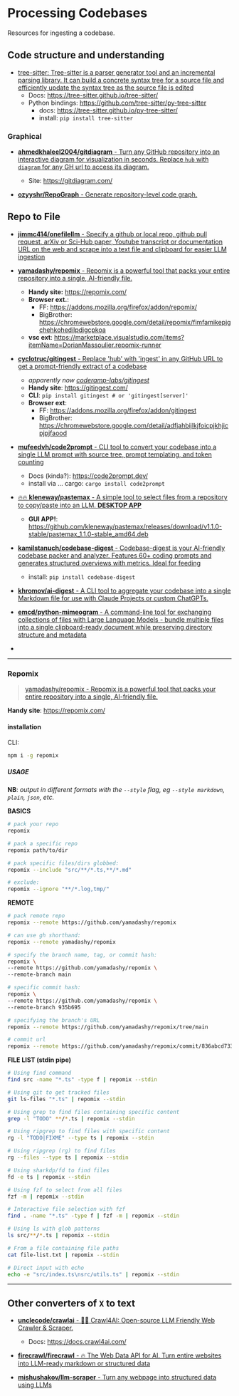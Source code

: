 # Processing Codebases

Resources for ingesting a codebase.

## Code structure and understanding

- [tree-sitter: Tree-sitter is a parser generator tool and an incremental parsing library. It can build a concrete syntax tree for a source file and efficiently update the syntax tree as the source file is edited](https://github.com/tree-sitter/tree-sitter)
  - Docs: https://tree-sitter.github.io/tree-sitter/
  - Python bindings: https://github.com/tree-sitter/py-tree-sitter
    - docs: https://tree-sitter.github.io/py-tree-sitter/
    - install: `pip install tree-sitter`

### Graphical

- [**ahmedkhaleel2004/gitdiagram** - Turn any GitHub repository into an interactive diagram for visualization in seconds. Replace `hub` with `diagram` for any GH url to access its diagram.](https://github.com/ahmedkhaleel2004/gitdiagram)
  - Site: https://gitdiagram.com/

- [**ozyyshr/RepoGraph** - Generate repository-level code graph.](https://github.com/ozyyshr/RepoGraph)


## Repo to File

- [**jimmc414/onefilellm** - Specify a github or local repo, github pull request, arXiv or Sci-Hub paper, Youtube transcript or documentation URL on the web and scrape into a text file and clipboard for easier LLM ingestion](https://github.com/jimmc414/onefilellm)

- [**yamadashy/repomix** - Repomix is a powerful tool that packs your entire repository into a single, AI-friendly file.](https://github.com/yamadashy/repomix)
  - **Handy site:** https://repomix.com/
  - **Browser ext.**:
    - FF: https://addons.mozilla.org/firefox/addon/repomix/
    - BigBrother: https://chromewebstore.google.com/detail/repomix/fimfamikepjgchehkohedilpdigcpkoa
  - **vsc ext**: https://marketplace.visualstudio.com/items?itemName=DorianMassoulier.repomix-runner

- [**cyclotruc/gitingest** - Replace 'hub' with 'ingest' in any GitHub URL to get a prompt-friendly extract of a codebase](https://github.com/cyclotruc/gitingest)
  - *apparently now [coderamp-labs/gitingest](https://github.com/coderamp-labs/gitingest)*
  - **Handy site**: https://gitingest.com/
  - **CLI**: `pip install gitingest # or 'gitingest[server]'`
  - **Browser ext**:
    - FF: https://addons.mozilla.org/firefox/addon/gitingest
    - BigBrother: https://chromewebstore.google.com/detail/adfjahbijlkjfoicpjkhjicpjpjfaood

- [**mufeedvh/code2prompt** - CLI tool to convert your codebase into a single LLM prompt with source tree, prompt templating, and token counting](https://github.com/mufeedvh/code2prompt)
  - Docs (kinda?): https://code2prompt.dev/
  - install via ... cargo: `cargo install code2prompt`

- [🔥🔥 **kleneway/pastemax** - A simple tool to select files from a repository to copy/paste into an LLM. **DESKTOP APP**](https://github.com/kleneway/pastemax)
  - **GUI APP!**: https://github.com/kleneway/pastemax/releases/download/v1.1.0-stable/pastemax_1.1.0-stable_amd64.deb


- [**kamilstanuch/codebase-digest** - Codebase-digest is your AI-friendly codebase packer and analyzer. Features 60+ coding prompts and generates structured overviews with metrics. Ideal for feeding](https://github.com/kamilstanuch/codebase-digest)
  - install: `pip install codebase-digest`

- [**khromov/ai-digest** - A CLI tool to aggregate your codebase into a single Markdown file for use with Claude Projects or custom ChatGPTs.](https://github.com/khromov/ai-digest)

- [**emcd/python-mimeogram** - A command-line tool for exchanging collections of files with Large Language Models - bundle multiple files into a single clipboard-ready document while preserving directory structure and metadata](https://github.com/emcd/python-mimeogram)
-

-----


### Repomix
> [yamadashy/repomix - Repomix is a powerful tool that packs your entire repository into a single, AI-friendly file.](https://github.com/yamadashy/repomix)

**Handy site**: https://repomix.com/


#### installation
CLI:
```sh
npm i -g repomix
```


##### USAGE

**NB**: *output in different formats with the `--style` flag, eg `--style markdown`, `plain`, `json`, etc.*


**BASICS**
```sh
# pack your repo
repomix

# pack a specific repo
repomix path/to/dir

# pack specific files/dirs globbed:
repomix --include "src/**/*.ts,**/*.md"

# exclude:
repomix --ignore "**/*.log,tmp/"
```

**REMOTE**
```sh
# pack remote repo
repomix --remote https://github.com/yamadashy/repomix

# can use gh shorthand:
repomix --remote yamadashy/repomix

# specify the branch name, tag, or commit hash:
repomix \
--remote https://github.com/yamadashy/repomix \
--remote-branch main

# specific commit hash:
repomix \
--remote https://github.com/yamadashy/repomix \
--remote-branch 935b695

# specifying the branch's URL
repomix --remote https://github.com/yamadashy/repomix/tree/main

# commit url
repomix --remote https://github.com/yamadashy/repomix/commit/836abcd7335137228ad77feb28655d85712680f1
```

**FILE LIST (stdin pipe)**
```sh
# Using find command
find src -name "*.ts" -type f | repomix --stdin

# Using git to get tracked files
git ls-files "*.ts" | repomix --stdin

# Using grep to find files containing specific content
grep -l "TODO" **/*.ts | repomix --stdin

# Using ripgrep to find files with specific content
rg -l "TODO|FIXME" --type ts | repomix --stdin

# Using ripgrep (rg) to find files
rg --files --type ts | repomix --stdin

# Using sharkdp/fd to find files
fd -e ts | repomix --stdin

# Using fzf to select from all files
fzf -m | repomix --stdin

# Interactive file selection with fzf
find . -name "*.ts" -type f | fzf -m | repomix --stdin

# Using ls with glob patterns
ls src/**/*.ts | repomix --stdin

# From a file containing file paths
cat file-list.txt | repomix --stdin

# Direct input with echo
echo -e "src/index.ts\nsrc/utils.ts" | repomix --stdin
```





----

## Other converters of `X` to text

- [**unclecode/crawlai** - 🚀🤖 Crawl4AI: Open-source LLM Friendly Web Crawler & Scraper.](https://github.com/unclecode/crawl4ai)
  - Docs: https://docs.crawl4ai.com/

- [**firecrawl/firecrawl** - 🔥 The Web Data API for AI. Turn entire websites into LLM-ready markdown or structured data](https://github.com/firecrawl/firecrawl)


- [**mishushakov/llm-scraper** - Turn any webpage into structured data using LLMs](https://github.com/mishushakov/llm-scraper)

